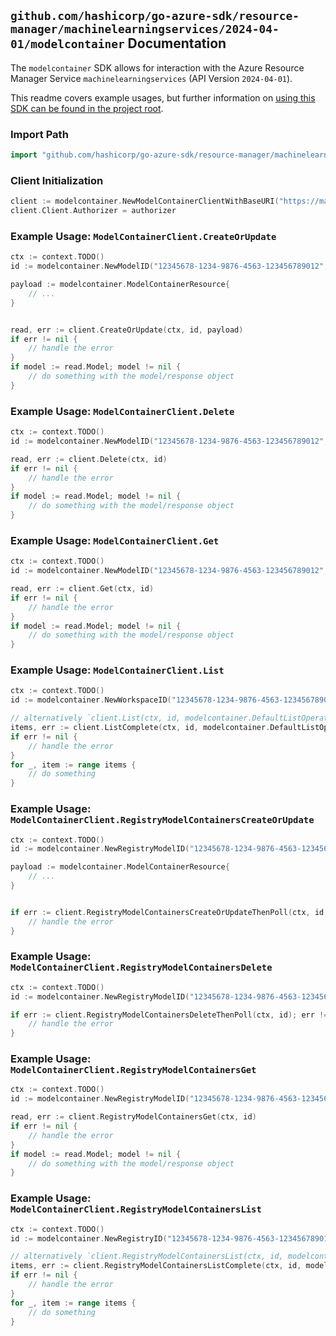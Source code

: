
## `github.com/hashicorp/go-azure-sdk/resource-manager/machinelearningservices/2024-04-01/modelcontainer` Documentation

The `modelcontainer` SDK allows for interaction with the Azure Resource Manager Service `machinelearningservices` (API Version `2024-04-01`).

This readme covers example usages, but further information on [using this SDK can be found in the project root](https://github.com/hashicorp/go-azure-sdk/tree/main/docs).

### Import Path

```go
import "github.com/hashicorp/go-azure-sdk/resource-manager/machinelearningservices/2024-04-01/modelcontainer"
```


### Client Initialization

```go
client := modelcontainer.NewModelContainerClientWithBaseURI("https://management.azure.com")
client.Client.Authorizer = authorizer
```


### Example Usage: `ModelContainerClient.CreateOrUpdate`

```go
ctx := context.TODO()
id := modelcontainer.NewModelID("12345678-1234-9876-4563-123456789012", "example-resource-group", "workspaceValue", "modelValue")

payload := modelcontainer.ModelContainerResource{
	// ...
}


read, err := client.CreateOrUpdate(ctx, id, payload)
if err != nil {
	// handle the error
}
if model := read.Model; model != nil {
	// do something with the model/response object
}
```


### Example Usage: `ModelContainerClient.Delete`

```go
ctx := context.TODO()
id := modelcontainer.NewModelID("12345678-1234-9876-4563-123456789012", "example-resource-group", "workspaceValue", "modelValue")

read, err := client.Delete(ctx, id)
if err != nil {
	// handle the error
}
if model := read.Model; model != nil {
	// do something with the model/response object
}
```


### Example Usage: `ModelContainerClient.Get`

```go
ctx := context.TODO()
id := modelcontainer.NewModelID("12345678-1234-9876-4563-123456789012", "example-resource-group", "workspaceValue", "modelValue")

read, err := client.Get(ctx, id)
if err != nil {
	// handle the error
}
if model := read.Model; model != nil {
	// do something with the model/response object
}
```


### Example Usage: `ModelContainerClient.List`

```go
ctx := context.TODO()
id := modelcontainer.NewWorkspaceID("12345678-1234-9876-4563-123456789012", "example-resource-group", "workspaceValue")

// alternatively `client.List(ctx, id, modelcontainer.DefaultListOperationOptions())` can be used to do batched pagination
items, err := client.ListComplete(ctx, id, modelcontainer.DefaultListOperationOptions())
if err != nil {
	// handle the error
}
for _, item := range items {
	// do something
}
```


### Example Usage: `ModelContainerClient.RegistryModelContainersCreateOrUpdate`

```go
ctx := context.TODO()
id := modelcontainer.NewRegistryModelID("12345678-1234-9876-4563-123456789012", "example-resource-group", "registryValue", "modelValue")

payload := modelcontainer.ModelContainerResource{
	// ...
}


if err := client.RegistryModelContainersCreateOrUpdateThenPoll(ctx, id, payload); err != nil {
	// handle the error
}
```


### Example Usage: `ModelContainerClient.RegistryModelContainersDelete`

```go
ctx := context.TODO()
id := modelcontainer.NewRegistryModelID("12345678-1234-9876-4563-123456789012", "example-resource-group", "registryValue", "modelValue")

if err := client.RegistryModelContainersDeleteThenPoll(ctx, id); err != nil {
	// handle the error
}
```


### Example Usage: `ModelContainerClient.RegistryModelContainersGet`

```go
ctx := context.TODO()
id := modelcontainer.NewRegistryModelID("12345678-1234-9876-4563-123456789012", "example-resource-group", "registryValue", "modelValue")

read, err := client.RegistryModelContainersGet(ctx, id)
if err != nil {
	// handle the error
}
if model := read.Model; model != nil {
	// do something with the model/response object
}
```


### Example Usage: `ModelContainerClient.RegistryModelContainersList`

```go
ctx := context.TODO()
id := modelcontainer.NewRegistryID("12345678-1234-9876-4563-123456789012", "example-resource-group", "registryValue")

// alternatively `client.RegistryModelContainersList(ctx, id, modelcontainer.DefaultRegistryModelContainersListOperationOptions())` can be used to do batched pagination
items, err := client.RegistryModelContainersListComplete(ctx, id, modelcontainer.DefaultRegistryModelContainersListOperationOptions())
if err != nil {
	// handle the error
}
for _, item := range items {
	// do something
}
```
